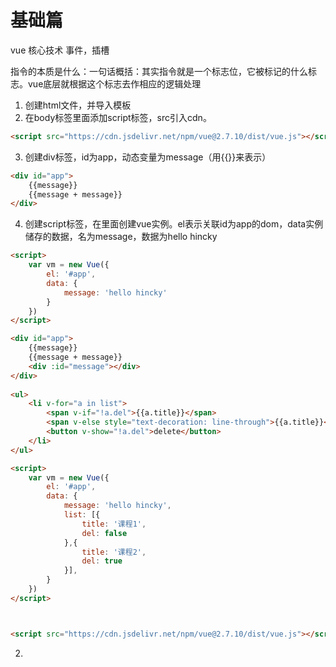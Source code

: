 # 基础篇
vue 核心技术
事件，插槽

指令的本质是什么：一句话概括：其实指令就是一个标志位，它被标记的什么标志。vue底层就根据这个标志去作相应的逻辑处理


1. 创建html文件，并导入模板
2. 在body标签里面添加script标签，src引入cdn。
```html
<script src="https://cdn.jsdelivr.net/npm/vue@2.7.10/dist/vue.js"></script>
```

3. 创建div标签，id为app，动态变量为message（用{{}}来表示）
```html
<div id="app">
    {{message}}
    {{message + message}}
</div>
```
4. 创建script标签，在里面创建vue实例。el表示关联id为app的dom，data实例储存的数据，名为message，数据为hello hincky
```html
<script>
    var vm = new Vue({
        el: '#app',
        data: {
            message: 'hello hincky'
        }
    })
</script>
```


```html
<div id="app">
    {{message}}
    {{message + message}}
    <div :id="message"></div>
</div>
    
<ul>
    <li v-for="a in list">
        <span v-if="!a.del">{{a.title}}</span>
        <span v-else style="text-decoration: line-through">{{a.title}}</span>
        <button v-show="!a.del">delete</button>
    </li>
</ul>

<script>
    var vm = new Vue({
        el: '#app',
        data: {
            message: 'hello hincky',
            list: [{
                title: '课程1',
                del: false
            },{
                title: '课程2',
                del: true
            }],
        }
    })
</script>



<script src="https://cdn.jsdelivr.net/npm/vue@2.7.10/dist/vue.js"></script>
```
2. 